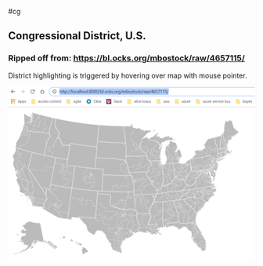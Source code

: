 #cg

## Congressional District, U.S.

### Ripped off from: https://bl.ocks.org/mbostock/raw/4657115/

District highlighting is triggered by hovering over map with mouse pointer.


![U.S. Congressional Districts](us-congressional-districts-113-2020-12-16_14-50-11.png)
